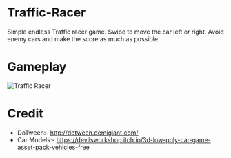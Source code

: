 # Traffic-Racer
 Simple endless Traffic racer game. Swipe to move the car left or right. Avoid enemy cars and make the score as much as possible.
 
# Gameplay
![Traffic Racer](http://i.giphy.com/TiINOSVW7vDuLdGiAe.gif)

# Credit
* DoTween:- http://dotween.demigiant.com/
* Car Models:- https://devilsworkshop.itch.io/3d-low-poly-car-game-asset-pack-vehicles-free
